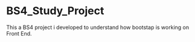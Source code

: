 # BS4_Study_Project
This a BS4 project i developed to understand how bootstap is working on Front End.
